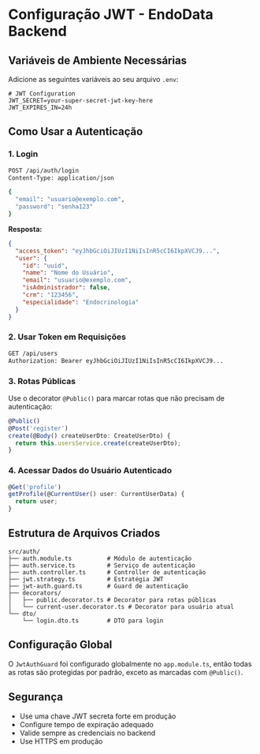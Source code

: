 # Configuração JWT - EndoData Backend

## Variáveis de Ambiente Necessárias

Adicione as seguintes variáveis ao seu arquivo `.env`:

```env
# JWT Configuration
JWT_SECRET=your-super-secret-jwt-key-here
JWT_EXPIRES_IN=24h
```

## Como Usar a Autenticação

### 1. Login
```bash
POST /api/auth/login
Content-Type: application/json

{
  "email": "usuario@exemplo.com",
  "password": "senha123"
}
```

**Resposta:**
```json
{
  "access_token": "eyJhbGciOiJIUzI1NiIsInR5cCI6IkpXVCJ9...",
  "user": {
    "id": "uuid",
    "name": "Nome do Usuário",
    "email": "usuario@exemplo.com",
    "isAdministrador": false,
    "crm": "123456",
    "especialidade": "Endocrinologia"
  }
}
```

### 2. Usar Token em Requisições
```bash
GET /api/users
Authorization: Bearer eyJhbGciOiJIUzI1NiIsInR5cCI6IkpXVCJ9...
```

### 3. Rotas Públicas
Use o decorator `@Public()` para marcar rotas que não precisam de autenticação:

```typescript
@Public()
@Post('register')
create(@Body() createUserDto: CreateUserDto) {
  return this.usersService.create(createUserDto);
}
```

### 4. Acessar Dados do Usuário Autenticado
```typescript
@Get('profile')
getProfile(@CurrentUser() user: CurrentUserData) {
  return user;
}
```

## Estrutura de Arquivos Criados

```
src/auth/
├── auth.module.ts          # Módulo de autenticação
├── auth.service.ts         # Serviço de autenticação
├── auth.controller.ts      # Controller de autenticação
├── jwt.strategy.ts         # Estratégia JWT
├── jwt-auth.guard.ts       # Guard de autenticação
├── decorators/
│   ├── public.decorator.ts # Decorator para rotas públicas
│   └── current-user.decorator.ts # Decorator para usuário atual
└── dto/
    └── login.dto.ts        # DTO para login
```

## Configuração Global

O `JwtAuthGuard` foi configurado globalmente no `app.module.ts`, então todas as rotas são protegidas por padrão, exceto as marcadas com `@Public()`.

## Segurança

- Use uma chave JWT secreta forte em produção
- Configure tempo de expiração adequado
- Valide sempre as credenciais no backend
- Use HTTPS em produção
